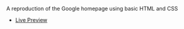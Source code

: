 A reproduction of the Google homepage using basic HTML and CSS
- [Live Preview](https://brhiro.github.io/google-homepage/)
